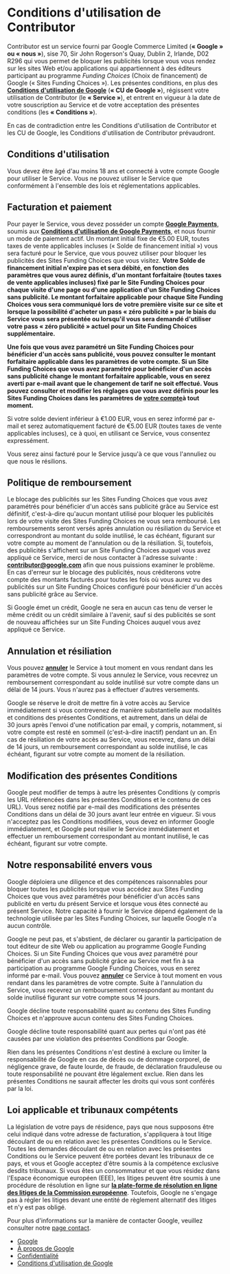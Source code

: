 Conditions d'utilisation de Contributor
=======================================

Contributor est un service fourni par Google Commerce Limited (**« Google » ou « nous »**), sise 70, Sir John Rogerson's Quay, Dublin 2, Irlande, D02 R296 qui vous permet de bloquer les publicités lorsque vous vous rendez sur les sites Web et/ou applications qui appartiennent à des éditeurs participant au programme _Funding Choices_ (Choix de financement) de Google (« Sites Funding Choices »). Les présentes conditions, en plus des **[Conditions d'utilisation de Google](https://www.google.com/intl/fr/policies/terms/)** (**« CU de Google »**), régissent votre utilisation de Contributor (le **« Service »**), et entrent en vigueur à la date de votre souscription au Service et de votre acceptation des présentes conditions (les **« Conditions »**).

En cas de contradiction entre les Conditions d'utilisation de Contributor et les CU de Google, les Conditions d'utilisation de Contributor prévaudront.

Conditions d'utilisation
------------------------

Vous devez être âgé d'au moins 18 ans et connecté à votre compte Google pour utiliser le Service. Vous ne pouvez utiliser le Service que conformément à l'ensemble des lois et réglementations applicables.

Facturation et paiement
-----------------------

Pour payer le Service, vous devez posséder un compte **[Google Payments](https://payments.google.com/)**, soumis aux **[Conditions d'utilisation de Google Payments](https://payments.google.com/payments/apis-secure/get_legal_document?ldo=0&ldt=buyertos&ldr=FR)**, et nous fournir un mode de paiement actif. Un montant initial fixe de €5.00 EUR, toutes taxes de vente applicables incluses (« Solde de financement initial ») vous sera facturé pour le Service, que vous pouvez utiliser pour bloquer les publicités des Sites Funding Choices que vous visitez. **Votre Solde de financement initial n'expire pas et sera débité, en fonction des paramètres que vous aurez définis, d'un montant forfaitaire (toutes taxes de vente applicables incluses) fixé par le Site Funding Choices pour chaque visite d'une page ou d'une application d'un Site Funding Choices sans publicité. Le montant forfaitaire applicable pour chaque Site Funding Choices vous sera communiqué lors de votre première visite sur ce site et lorsque la possibilité d'acheter un pass « zéro publicité » par le biais du Service vous sera présentée ou lorsqu'il vous sera demandé d'utiliser votre pass « zéro publicité » actuel pour un Site Funding Choices supplémentaire.**

**Une fois que vous avez paramétré un Site Funding Choices pour bénéficier d'un accès sans publicité, vous pouvez consulter le montant forfaitaire applicable dans les paramètres de votre compte. Si un Site Funding Choices que vous avez paramétré pour bénéficier d'un accès sans publicité change le montant forfaitaire applicable, vous en serez averti par e-mail avant que le changement de tarif ne soit effectué. Vous pouvez consulter et modifier les réglages que vous avez définis pour les Sites Funding Choices dans les paramètres de [votre compte](https://contributor.google.com/v/settings)à tout moment.**

Si votre solde devient inférieur à €1.00 EUR, vous en serez informé par e-mail et serez automatiquement facturé de €5.00 EUR (toutes taxes de vente applicables incluses), ce à quoi, en utilisant ce Service, vous consentez expressément.

Vous serez ainsi facturé pour le Service jusqu'à ce que vous l'annuliez ou que nous le résilions.

Politique de remboursement
--------------------------

Le blocage des publicités sur les Sites Funding Choices que vous avez paramétrés pour bénéficier d'un accès sans publicité grâce au Service est définitif, c'est-à-dire qu'aucun montant utilisé pour bloquer les publicités lors de votre visite des Sites Funding Choices ne vous sera remboursé. Les remboursements seront versés après annulation ou résiliation du Service et correspondront au montant du solde inutilisé, le cas échéant, figurant sur votre compte au moment de l'annulation ou de la résiliation. Si, toutefois, des publicités s'affichent sur un Site Funding Choices auquel vous avez appliqué ce Service, merci de nous contacter à l'adresse suivante : **[contributor@google.com](mailto:contributor@google.com)** afin que nous puissions examiner le problème. En cas d'erreur sur le blocage des publicités, nous créditerons votre compte des montants facturés pour toutes les fois où vous aurez vu des publicités sur un Site Funding Choices configuré pour bénéficier d'un accès sans publicité grâce au Service.

Si Google émet un crédit, Google ne sera en aucun cas tenu de verser le même crédit ou un crédit similaire à l'avenir, sauf si des publicités se sont de nouveau affichées sur un Site Funding Choices auquel vous avez appliqué ce Service.

Annulation et résiliation
-------------------------

Vous pouvez **[annuler](https://contributor.google.com/#/settings?cancel)** le Service à tout moment en vous rendant dans les paramètres de votre compte. Si vous annulez le Service, vous recevrez un remboursement correspondant au solde inutilisé sur votre compte dans un délai de 14 jours. Vous n'aurez pas à effectuer d'autres versements.

Google se réserve le droit de mettre fin à votre accès au Service immédiatement si vous contrevenez de manière substantielle aux modalités et conditions des présentes Conditions, et autrement, dans un délai de 30 jours après l'envoi d'une notification par email, y compris, notamment, si votre compte est resté en sommeil (c'est-à-dire inactif) pendant un an. En cas de résiliation de votre accès au Service, vous recevrez, dans un délai de 14 jours, un remboursement correspondant au solde inutilisé, le cas échéant, figurant sur votre compte au moment de la résiliation.

Modification des présentes Conditions
-------------------------------------

Google peut modifier de temps à autre les présentes Conditions (y compris les URL référencées dans les présentes Conditions et le contenu de ces URL). Vous serez notifié par e-mail des modifications des présentes Conditions dans un délai de 30 jours avant leur entrée en vigueur. Si vous n'acceptez pas les Conditions modifiées, vous devez en informer Google immédiatement, et Google peut résilier le Service immédiatement et effectuer un remboursement correspondant au montant inutilisé, le cas échéant, figurant sur votre compte.

Notre responsabilité envers vous
--------------------------------

Google déploiera une diligence et des compétences raisonnables pour bloquer toutes les publicités lorsque vous accédez aux Sites Funding Choices que vous avez paramétrés pour bénéficier d'un accès sans publicité en vertu du présent Service et lorsque vous êtes connecté au présent Service. Notre capacité à fournir le Service dépend également de la technologie utilisée par les Sites Funding Choices, sur laquelle Google n'a aucun contrôle.

Google ne peut pas, et s'abstient, de déclarer ou garantir la participation de tout éditeur de site Web ou application au programme Google Funding Choices. Si un Site Funding Choices que vous avez paramétré pour bénéficier d'un accès sans publicité grâce au Service met fin à sa participation au programme Google Funding Choices, vous en serez informé par e-mail. Vous pouvez **[annuler](https://contributor.google.com/#/settings?cancel)** ce Service à tout moment en vous rendant dans les paramètres de votre compte. Suite à l'annulation du Service, vous recevrez un remboursement correspondant au montant du solde inutilisé figurant sur votre compte sous 14 jours.

Google décline toute responsabilité quant au contenu des Sites Funding Choices et n'approuve aucun contenu des Sites Funding Choices.

Google décline toute responsabilité quant aux pertes qui n'ont pas été causées par une violation des présentes Conditions par Google.

Rien dans les présentes Conditions n'est destiné à exclure ou limiter la responsabilité de Google en cas de décès ou de dommage corporel, de négligence grave, de faute lourde, de fraude, de déclaration frauduleuse ou toute responsabilité ne pouvant être légalement exclue. Rien dans les présentes Conditions ne saurait affecter les droits qui vous sont conférés par la loi.

Loi applicable et tribunaux compétents
--------------------------------------

La législation de votre pays de résidence, pays que nous supposons être celui indiqué dans votre adresse de facturation, s'appliquera à tout litige découlant de ou en relation avec les présentes Conditions ou le Service. Toutes les demandes découlant de ou en relation avec les présentes Conditions ou le Service peuvent être portées devant les tribunaux de ce pays, et vous et Google acceptez d'être soumis à la compétence exclusive desdits tribunaux. Si vous êtes un consommateur et que vous résidez dans l'Espace économique européen (EEE), les litiges peuvent être soumis à une procédure de résolution en ligne sur **[la plate-forme de résolution en ligne des litiges de la Commission européenne](https://webgate.ec.europa.eu/odr/main/?event=main.home.show)**. Toutefois, Google ne s'engage pas à régler les litiges devant une entité de règlement alternatif des litiges et n'y est pas obligé.

Pour plus d'informations sur la manière de contacter Google, veuillez consulter notre [page contact](https://www.google.com/intl/fr/contact/).

*   [Google](https://www.google.com/)
*   [À propos de Google](https://www.google.com/intl/fr/about/)
*   [Confidentialité](https://www.google.com/intl/fr/policies/privacy/)
*   [Conditions d'utilisation de Google](https://www.google.com/intl/fr/policies/terms/)